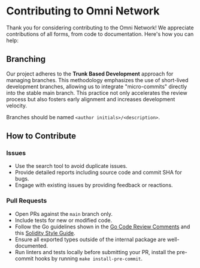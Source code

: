 # Contributing to Omni Network

Thank you for considering contributing to the Omni Network! We appreciate contributions of all forms, from code to documentation. Here's how you can help:

## Branching

Our project adheres to the **Trunk Based Development** approach for managing branches. This methodology emphasizes the use of short-lived development branches, allowing us to integrate "micro-commits" directly into the stable main branch. This practice not only accelerates the review process but also fosters early alignment and increases development velocity.

Branches should be named `<author initials>/<description>`.

## How to Contribute

### Issues

- Use the search tool to avoid duplicate issues.
- Provide detailed reports including source code and commit SHA for bugs.
- Engage with existing issues by providing feedback or reactions.

### Pull Requests

- Open PRs against the `main` branch only.
- Include tests for new or modified code.
- Follow the Go guidelines shown in the [Go Code Review Comments](https://go.dev/wiki/CodeReviewComments) and this [Solidity Style Guide](https://gist.github.com/lucas-manuel/a43da80cdd4c3f37a2f3151d3774b8e0).
- Ensure all exported types outside of the internal package are well-documented.
- Run linters and tests locally before submitting your PR, install the pre-commit hooks by running `make install-pre-commit`.

